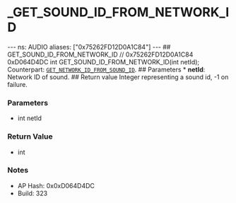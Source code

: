 # _GET_SOUND_ID_FROM_NETWORK_ID

--- ns: AUDIO aliases: ["0x75262FD12D0A1C84"] --- ## GET_SOUND_ID_FROM_NETWORK_ID  // 0x75262FD12D0A1C84 0xD064D4DC int GET_SOUND_ID_FROM_NETWORK_ID(int netId);  Counterpart: [`GET_NETWORK_ID_FROM_SOUND_ID`](#_0x2DE3F0A134FFBC0D).  ## Parameters * **netId**: Network ID of sound.  ## Return value Integer representing a sound id, -1 on failure.

### Parameters
* int netId

### Return Value
* int

### Notes
* AP Hash: 0x0xD064D4DC
* Build: 323

